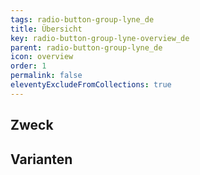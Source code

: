 ```yaml
---
tags: radio-button-group-lyne_de
title: Übersicht
key: radio-button-group-lyne-overview_de
parent: radio-button-group-lyne_de
icon: overview
order: 1
permalink: false
eleventyExcludeFromCollections: true
---
```


## Zweck

## Varianten

